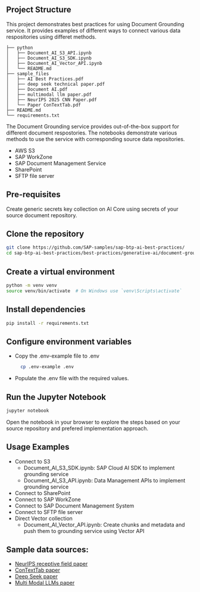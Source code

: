 
## Project Structure
This project demonstrates best practices for using Document Grounding service. It provides examples of different ways to connect various data respositories using differet methods.

```
├── python
│   ├── Document_AI_S3_API.ipynb
│   ├── Document_AI_S3_SDK.ipynb
│   ├── Document_AI_Vector_API.ipynb
│   └── README.md
├── sample_files
│   ├── AI Best Practices.pdf
│   ├── deep seek technical paper.pdf
│   ├── Document AI.pdf
│   ├── multimodal llm paper.pdf
│   ├── NeurIPS 2025 CNN Paper.pdf
│   └── Paper ConTextTab.pdf
├── README.md
└── requirements.txt
```

The Document Grounding service provides out-of-the-box support for different document respostories. The notebooks demonstrate various methods to use the service with corresponding source data repositories. 
* AWS S3
* SAP WorkZone
* SAP Document Management Service
* SharePoint
* SFTP file server

## Pre-requisites
Create generic secrets key collection on AI Core using secrets of your source document repository.

## Clone the repository
``` sh
git clone https://github.com/SAP-samples/sap-btp-ai-best-practices/
cd sap-btp-ai-best-practices/best-practices/generative-ai/document-grounding/python
```

## Create a virtual environment
``` sh
python -m venv venv
source venv/bin/activate  # On Windows use `venv\Scripts\activate`
```

## Install dependencies
``` sh
pip install -r requirements.txt
```

## Configure environment variables
* Copy the .env-example file to .env
  ``` sh
    cp .env-example .env
  ```
* Populate the .env file with the required values.

## Run the Jupyter Notebook
``` sh
jupyter notebook
```

Open the notebook in your browser to explore the steps based on your source repository and prefered implementation approach.

## Usage Examples
* Connect to S3
    * Document_AI_S3_SDK.ipynb: SAP Cloud AI SDK to implement grounding service
    * Document_AI_S3_API.ipynb: Data Management APIs to implement grounding service
* Connect to SharePoint
* Connect to SAP WorkZone
* Connect to SAP Document Management System
* Connect to SFTP file server
* Direct Vector collection
    * Document_AI_Vector_API.ipynb: Create chunks and metadata and push them to grounding service using Vector API


## Sample data sources:
* [NeurIPS receptive field paper](https://proceedings.neurips.cc/paper/2016/file/c8067ad1937f728f51288b3eb986afaa-Paper.pdf)
* [ConTextTab paper](https://arxiv.org/html/2506.10707v1)
* [Deep Seek paper](https://arxiv.org/pdf/2412.19437)
* [Multi Modal LLMs paper](https://arxiv.org/pdf/2508.21801)

